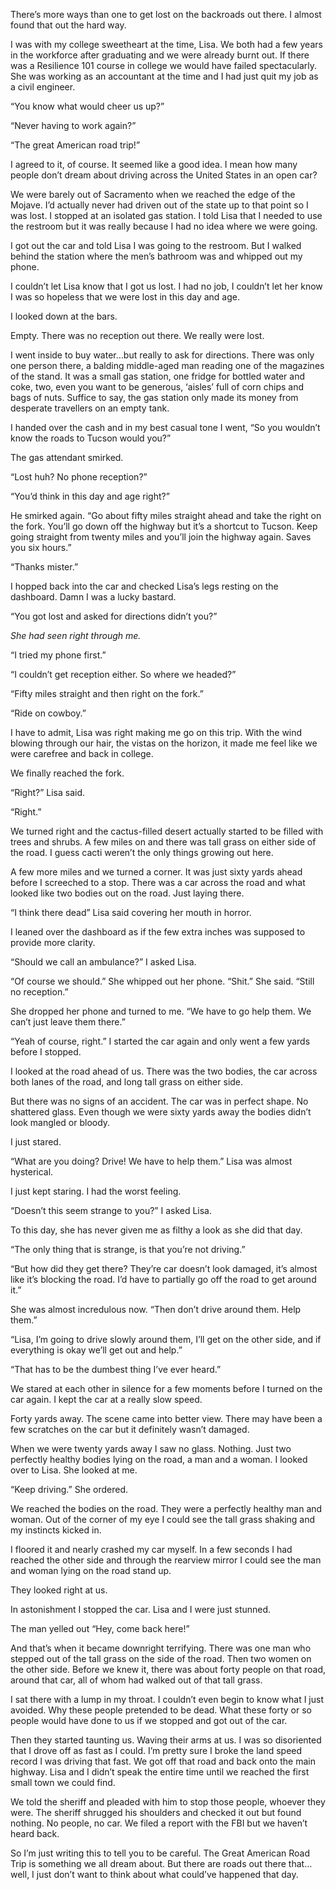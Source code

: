 There’s more ways than one to get lost on the backroads out there. I almost found that out the hard way.

I was with my college sweetheart at the time, Lisa. We both had a few years in the workforce after graduating and we were already burnt out. If there was a Resilience 101 course in college we would have failed spectacularly. She was working as an accountant at the time and I had just quit my job as a civil engineer.

“You know what would cheer us up?”

“Never having to work again?”

“The great American road trip!”

I agreed to it, of course. It seemed like a good idea. I mean how many people don’t dream about driving across the United States in an open car?

We were barely out of Sacramento when we reached the edge of the Mojave. I’d actually never had driven out of the state up to that point so I was lost. I stopped at an isolated gas station. I told Lisa that I needed to use the restroom but it was really because I had no idea where we were going.

I got out the car and told Lisa I was going to the restroom. But I walked behind the station where the men’s bathroom was and whipped out my phone.

I couldn’t let Lisa know that I got us lost. I had no job, I couldn’t let her know I was so hopeless that we were lost in this day and age.

I looked down at the bars.

Empty. There was no reception out there. We really were lost.

I went inside to buy water…but really to ask for directions. There was only one person there, a balding middle-aged man reading one of the magazines of the stand. It was a small gas station, one fridge for bottled water and coke, two, even you want to be generous, ‘aisles’ full of corn chips and bags of nuts. Suffice to say, the gas station only made its money from desperate travellers on an empty tank.

I handed over the cash and in my best casual tone I went, “So you wouldn’t know the roads to Tucson would you?”

The gas attendant smirked.

“Lost huh? No phone reception?”

“You’d think in this day and age right?”

He smirked again. “Go about fifty miles straight ahead and take the right on the fork. You’ll go down off the highway but it’s a shortcut to Tucson. Keep going straight from twenty miles and you’ll join the highway again. Saves you six hours.”

“Thanks mister.”

I hopped back into the car and checked Lisa’s legs resting on the dashboard. Damn I was a lucky bastard.

“You got lost and asked for directions didn’t you?”

*She had seen right through me.*

“I tried my phone first.”

“I couldn’t get reception either. So where we headed?”

“Fifty miles straight and then right on the fork.”

“Ride on cowboy.”

I have to admit, Lisa was right making me go on this trip. With the wind blowing through our hair, the vistas on the horizon, it made me feel like we were carefree and back in college.

We finally reached the fork.

“Right?” Lisa said.

“Right.”

We turned right and the cactus-filled desert actually started to be filled with trees and shrubs. A few miles on and there was tall grass on either side of the road. I guess cacti weren’t the only things growing out here.

A few more miles and we turned a corner. It was just sixty yards ahead before I screeched to a stop. There was a car across the road and what looked like two bodies out on the road. Just laying there.

“I think there dead” Lisa said covering her mouth in horror.

I leaned over the dashboard as if the few extra inches was supposed to provide more clarity.

“Should we call an ambulance?” I asked Lisa.

“Of course we should.” She whipped out her phone. “Shit.” She said. “Still no reception.”

She dropped her phone and turned to me. “We have to go help them. We can’t just leave them there.”

“Yeah of course, right.” I started the car again and only went a few yards before I stopped.

I looked at the road ahead of us. There was the two bodies, the car across both lanes of the road, and long tall grass on either side.

But there was no signs of an accident. The car was in perfect shape. No shattered glass. Even though we were sixty yards away the bodies didn’t look mangled or bloody.

I just stared.

“What are you doing? Drive! We have to help them.” Lisa was almost hysterical.

I just kept staring. I had the worst feeling.

“Doesn’t this seem strange to you?” I asked Lisa.

To this day, she has never given me as filthy a look as she did that day.

“The only thing that is strange, is that you’re not driving.”

“But how did they get there? They’re car doesn’t look damaged, it’s almost like it’s blocking the road. I’d have to partially go off the road to get around it.”

She was almost incredulous now. “Then don’t drive around them. Help them.”

“Lisa, I’m going to drive slowly around them, I’ll get on the other side, and if everything is okay we’ll get out and help.”

“That has to be the dumbest thing I’ve ever heard.”

We stared at each other in silence for a few moments before I turned on the car again. I kept the car at a really slow speed.

Forty yards away. The scene came into better view. There may have been a few scratches on the car but it definitely wasn’t damaged.

When we were twenty yards away I saw no glass. Nothing. Just two perfectly healthy bodies lying on the road, a man and a woman. I looked over to Lisa. She looked at me.

“Keep driving.” She ordered.

We reached the bodies on the road. They were a perfectly healthy man and woman. Out of the corner of my eye I could see the tall grass shaking and my instincts kicked in.

I floored it and nearly crashed my car myself. In a few seconds I had reached the other side and through the rearview mirror I could see the man and woman lying on the road stand up.

They looked right at us.

In astonishment I stopped the car. Lisa and I were just stunned.

The man yelled out “Hey, come back here!”

And that’s when it became downright terrifying. There was one man who stepped out of the tall grass on the side of the road. Then two women on the other side. Before we knew it, there was about forty people on that road, around that car, all of whom had walked out of that tall grass.

I sat there with a lump in my throat. I couldn’t even begin to know what I just avoided. Why these people pretended to be dead. What these forty or so people would have done to us if we stopped and got out of the car.

Then they started taunting us. Waving their arms at us. I was so disoriented that I drove off as fast as I could. I’m pretty sure I broke the land speed record I was driving that fast. We got off that road and back onto the main highway. Lisa and I didn’t speak the entire time until we reached the first small town we could find.

We told the sheriff and pleaded with him to stop those people, whoever they were. The sheriff shrugged his shoulders and checked it out but found nothing. No people, no car. We filed a report with the FBI but we haven’t heard back.

So I’m just writing this to tell you to be careful. The Great American Road Trip is something we all dream about. But there are roads out there that…well, I just don’t want to think about what could’ve happened that day.